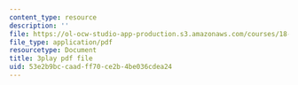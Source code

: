 ```yaml
---
content_type: resource
description: ''
file: https://ol-ocw-studio-app-production.s3.amazonaws.com/courses/18-02sc-multivariable-calculus-fall-2010/53e2b9bccaadff70ce2b4be036cdea24_cbSkFpO2jgQ.pdf
file_type: application/pdf
resourcetype: Document
title: 3play pdf file
uid: 53e2b9bc-caad-ff70-ce2b-4be036cdea24
---
```

